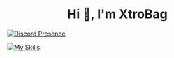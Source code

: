 <h1 align="center">Hi 👋, I'm XtroBag</h1>

[![Discord Presence](https://lanyard.cnrad.dev/api/929830815699984475)](https://discord.com/users/929830815699984475)

[![My Skills](https://skillicons.dev/icons?i=js,ts,prisma,yarn,npm,nodejs,linux,git,discord)](https://skillicons.dev)
